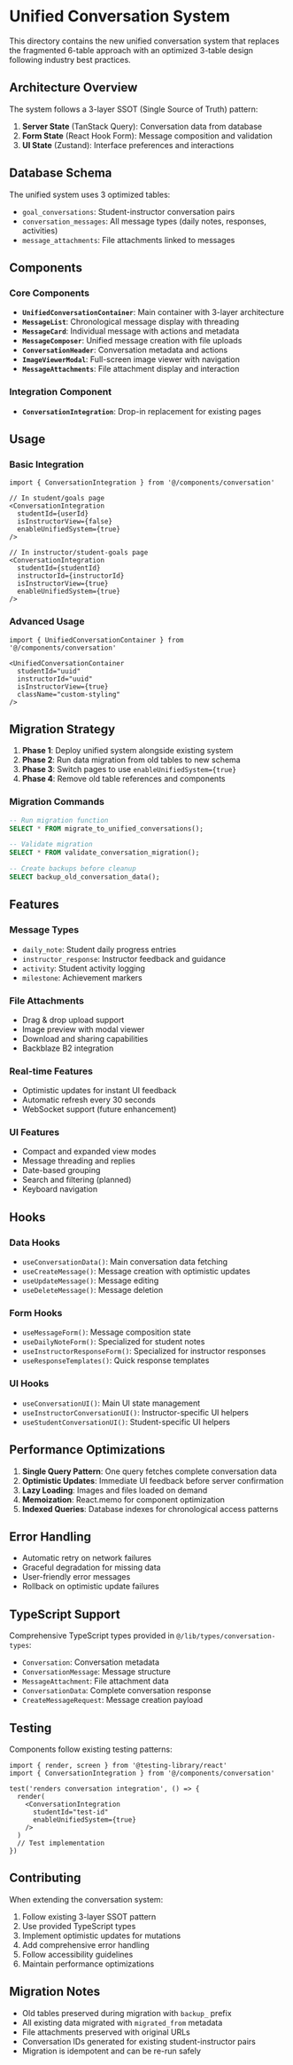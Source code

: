 # Unified Conversation System

This directory contains the new unified conversation system that replaces the fragmented 6-table approach with an optimized 3-table design following industry best practices.

## Architecture Overview

The system follows a 3-layer SSOT (Single Source of Truth) pattern:

1. **Server State** (TanStack Query): Conversation data from database
2. **Form State** (React Hook Form): Message composition and validation
3. **UI State** (Zustand): Interface preferences and interactions

## Database Schema

The unified system uses 3 optimized tables:

- `goal_conversations`: Student-instructor conversation pairs
- `conversation_messages`: All message types (daily notes, responses, activities)
- `message_attachments`: File attachments linked to messages

## Components

### Core Components

- **`UnifiedConversationContainer`**: Main container with 3-layer architecture
- **`MessageList`**: Chronological message display with threading
- **`MessageCard`**: Individual message with actions and metadata
- **`MessageComposer`**: Unified message creation with file uploads
- **`ConversationHeader`**: Conversation metadata and actions
- **`ImageViewerModal`**: Full-screen image viewer with navigation
- **`MessageAttachments`**: File attachment display and interaction

### Integration Component

- **`ConversationIntegration`**: Drop-in replacement for existing pages

## Usage

### Basic Integration

```tsx
import { ConversationIntegration } from '@/components/conversation'

// In student/goals page
<ConversationIntegration
  studentId={userId}
  isInstructorView={false}
  enableUnifiedSystem={true}
/>

// In instructor/student-goals page
<ConversationIntegration
  studentId={studentId}
  instructorId={instructorId}
  isInstructorView={true}
  enableUnifiedSystem={true}
/>
```

### Advanced Usage

```tsx
import { UnifiedConversationContainer } from '@/components/conversation'

<UnifiedConversationContainer
  studentId="uuid"
  instructorId="uuid"
  isInstructorView={true}
  className="custom-styling"
/>
```

## Migration Strategy

1. **Phase 1**: Deploy unified system alongside existing system
2. **Phase 2**: Run data migration from old tables to new schema
3. **Phase 3**: Switch pages to use `enableUnifiedSystem={true}`
4. **Phase 4**: Remove old table references and components

### Migration Commands

```sql
-- Run migration function
SELECT * FROM migrate_to_unified_conversations();

-- Validate migration
SELECT * FROM validate_conversation_migration();

-- Create backups before cleanup
SELECT backup_old_conversation_data();
```

## Features

### Message Types
- `daily_note`: Student daily progress entries
- `instructor_response`: Instructor feedback and guidance
- `activity`: Student activity logging
- `milestone`: Achievement markers

### File Attachments
- Drag & drop upload support
- Image preview with modal viewer
- Download and sharing capabilities
- Backblaze B2 integration

### Real-time Features
- Optimistic updates for instant UI feedback
- Automatic refresh every 30 seconds
- WebSocket support (future enhancement)

### UI Features
- Compact and expanded view modes
- Message threading and replies
- Date-based grouping
- Search and filtering (planned)
- Keyboard navigation

## Hooks

### Data Hooks
- `useConversationData()`: Main conversation data fetching
- `useCreateMessage()`: Message creation with optimistic updates
- `useUpdateMessage()`: Message editing
- `useDeleteMessage()`: Message deletion

### Form Hooks
- `useMessageForm()`: Message composition state
- `useDailyNoteForm()`: Specialized for student notes
- `useInstructorResponseForm()`: Specialized for instructor responses
- `useResponseTemplates()`: Quick response templates

### UI Hooks
- `useConversationUI()`: Main UI state management
- `useInstructorConversationUI()`: Instructor-specific UI helpers
- `useStudentConversationUI()`: Student-specific UI helpers

## Performance Optimizations

1. **Single Query Pattern**: One query fetches complete conversation data
2. **Optimistic Updates**: Immediate UI feedback before server confirmation
3. **Lazy Loading**: Images and files loaded on demand
4. **Memoization**: React.memo for component optimization
5. **Indexed Queries**: Database indexes for chronological access patterns

## Error Handling

- Automatic retry on network failures
- Graceful degradation for missing data
- User-friendly error messages
- Rollback on optimistic update failures

## TypeScript Support

Comprehensive TypeScript types provided in `@/lib/types/conversation-types`:

- `Conversation`: Conversation metadata
- `ConversationMessage`: Message structure
- `MessageAttachment`: File attachment data
- `ConversationData`: Complete conversation response
- `CreateMessageRequest`: Message creation payload

## Testing

Components follow existing testing patterns:

```tsx
import { render, screen } from '@testing-library/react'
import { ConversationIntegration } from '@/components/conversation'

test('renders conversation integration', () => {
  render(
    <ConversationIntegration
      studentId="test-id"
      enableUnifiedSystem={true}
    />
  )
  // Test implementation
})
```

## Contributing

When extending the conversation system:

1. Follow existing 3-layer SSOT pattern
2. Use provided TypeScript types
3. Implement optimistic updates for mutations
4. Add comprehensive error handling
5. Follow accessibility guidelines
6. Maintain performance optimizations

## Migration Notes

- Old tables preserved during migration with `backup_` prefix
- All existing data migrated with `migrated_from` metadata
- File attachments preserved with original URLs
- Conversation IDs generated for existing student-instructor pairs
- Migration is idempotent and can be re-run safely